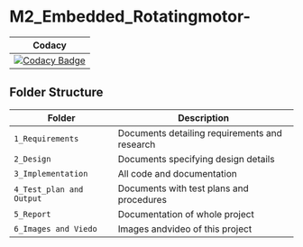 # M2_Embedded_Rotatingmotor-
|Codacy|
|:--:|
|[![Codacy Badge](https://api.codacy.com/project/badge/Grade/4394acc8576947e7a37ceb3eb76f2e52)](https://app.codacy.com/gh/hemanthkandasamy/M2_Embedded_Rotatingmotor-?utm_source=github.com&utm_medium=referral&utm_content=hemanthkandasamy/M2_Embedded_Rotatingmotor-&utm_campaign=Badge_Grade_Settings)


## Folder Structure
Folder             | Description
-------------------| -----------------------------------------
`1_Requirements`   | Documents detailing requirements and research
`2_Design`         | Documents specifying design details
`3_Implementation` | All code and documentation
`4_Test_plan and Output`      | Documents with test plans and procedures
`5_Report`         | Documentation of whole project
`6_Images and Viedo` | Images andvideo of this project
